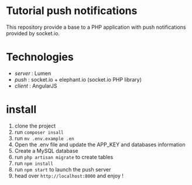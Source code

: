 # Tutorial push notifications

This repository provide a base to a PHP application with push notifications provided by socket.io.

# Technologies
 - *server* : Lumen
 - *push* : socket.io + elephant.io (socket.io PHP library)
 - *client* : AngularJS

# install

1. clone the project
2. run `composer insall`
3. run `mv .env.example .en`
4. Open the .env file and update the APP_KEY and databases information
5. Create a MySQL database 
6. run `php artisan migrate` to create tables
7. run `npm install`
8. run `npm start` to launch the push server
9. head over `http://localhost:8000` and enjoy !


